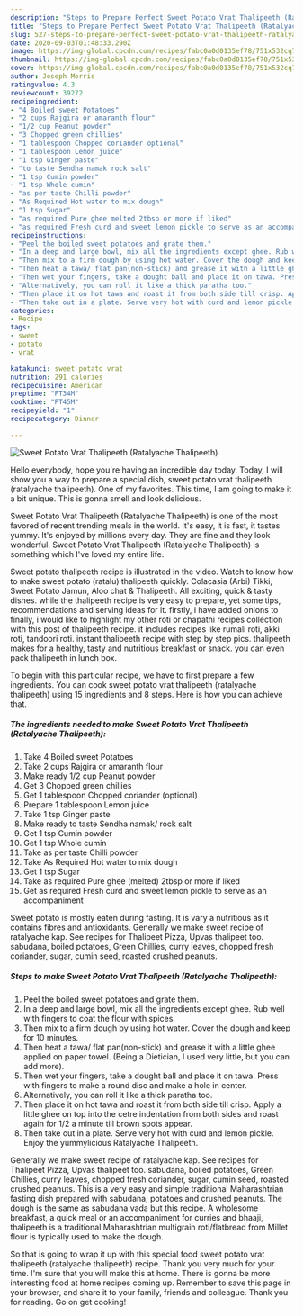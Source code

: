 ```yaml
---
description: "Steps to Prepare Perfect Sweet Potato Vrat Thalipeeth (Ratalyache Thalipeeth)"
title: "Steps to Prepare Perfect Sweet Potato Vrat Thalipeeth (Ratalyache Thalipeeth)"
slug: 527-steps-to-prepare-perfect-sweet-potato-vrat-thalipeeth-ratalyache-thalipeeth
date: 2020-09-03T01:48:33.290Z
image: https://img-global.cpcdn.com/recipes/fabc0a0d0135ef78/751x532cq70/sweet-potato-vrat-thalipeeth-ratalyache-thalipeeth-recipe-main-photo.jpg
thumbnail: https://img-global.cpcdn.com/recipes/fabc0a0d0135ef78/751x532cq70/sweet-potato-vrat-thalipeeth-ratalyache-thalipeeth-recipe-main-photo.jpg
cover: https://img-global.cpcdn.com/recipes/fabc0a0d0135ef78/751x532cq70/sweet-potato-vrat-thalipeeth-ratalyache-thalipeeth-recipe-main-photo.jpg
author: Joseph Morris
ratingvalue: 4.3
reviewcount: 39272
recipeingredient:
- "4 Boiled sweet Potatoes"
- "2 cups Rajgira or amaranth flour"
- "1/2 cup Peanut powder"
- "3 Chopped green chillies"
- "1 tablespoon Chopped coriander optional"
- "1 tablespoon Lemon juice"
- "1 tsp Ginger paste"
- "to taste Sendha namak rock salt"
- "1 tsp Cumin powder"
- "1 tsp Whole cumin"
- "as per taste Chilli powder"
- "As Required Hot water to mix dough"
- "1 tsp Sugar"
- "as required Pure ghee melted 2tbsp or more if liked"
- "as required Fresh curd and sweet lemon pickle to serve as an accompaniment"
recipeinstructions:
- "Peel the boiled sweet potatoes and grate them."
- "In a deep and large bowl, mix all the ingredients except ghee. Rub well with fingers to coat the flour with spices."
- "Then mix to a firm dough by using hot water. Cover the dough and keep for 10 minutes."
- "Then heat a tawa/ flat pan(non-stick) and grease it with a little ghee applied on paper towel. (Being a Dietician, I used very little, but you can add more)."
- "Then wet your fingers, take a dought ball and place it on tawa. Press with fingers to make a round disc and make a hole in center."
- "Alternatively, you can roll it like a thick paratha too."
- "Then place it on hot tawa and roast it from both side till crisp. Apply a little ghee on top into the cetre indentation from both sides and roast again for 1/2 a minute till brown spots appear."
- "Then take out in a plate. Serve very hot with curd and lemon pickle. Enjoy the yummylicious Ratalyache Thalipeeth."
categories:
- Recipe
tags:
- sweet
- potato
- vrat

katakunci: sweet potato vrat 
nutrition: 291 calories
recipecuisine: American
preptime: "PT34M"
cooktime: "PT45M"
recipeyield: "1"
recipecategory: Dinner

---
```



![Sweet Potato Vrat Thalipeeth (Ratalyache Thalipeeth)](https://img-global.cpcdn.com/recipes/fabc0a0d0135ef78/751x532cq70/sweet-potato-vrat-thalipeeth-ratalyache-thalipeeth-recipe-main-photo.jpg)

Hello everybody, hope you're having an incredible day today. Today, I will show you a way to prepare a special dish, sweet potato vrat thalipeeth (ratalyache thalipeeth). One of my favorites. This time, I am going to make it a bit unique. This is gonna smell and look delicious.

Sweet Potato Vrat Thalipeeth (Ratalyache Thalipeeth) is one of the most favored of recent trending meals in the world. It's easy, it is fast, it tastes yummy. It's enjoyed by millions every day. They are fine and they look wonderful. Sweet Potato Vrat Thalipeeth (Ratalyache Thalipeeth) is something which I've loved my entire life.

Sweet potato thalipeeth recipe is illustrated in the video. Watch to know how to make sweet potato (ratalu) thalipeeth quickly. Colacasia (Arbi) Tikki, Sweet Potato Jamun, Aloo chat &amp; Thalipeeth. All exciting, quick &amp; tasty dishes. while the thalipeeth recipe is very easy to prepare, yet some tips, recommendations and serving ideas for it. firstly, i have added onions to finally, i would like to highlight my other roti or chapathi recipes collection with this post of thalipeeth recipe. it includes recipes like rumali roti, akki roti, tandoori roti. instant thalipeeth recipe with step by step pics. thalipeeth makes for a healthy, tasty and nutritious breakfast or snack. you can even pack thalipeeth in lunch box.


To begin with this particular recipe, we have to first prepare a few ingredients. You can cook sweet potato vrat thalipeeth (ratalyache thalipeeth) using 15 ingredients and 8 steps. Here is how you can achieve that.

<!--inarticleads1-->

##### The ingredients needed to make Sweet Potato Vrat Thalipeeth (Ratalyache Thalipeeth):

1. Take 4 Boiled sweet Potatoes
1. Take 2 cups Rajgira or amaranth flour
1. Make ready 1/2 cup Peanut powder
1. Get 3 Chopped green chillies
1. Get 1 tablespoon Chopped coriander (optional)
1. Prepare 1 tablespoon Lemon juice
1. Take 1 tsp Ginger paste
1. Make ready to taste Sendha namak/ rock salt
1. Get 1 tsp Cumin powder
1. Get 1 tsp Whole cumin
1. Take as per taste Chilli powder
1. Take As Required Hot water to mix dough
1. Get 1 tsp Sugar
1. Take as required Pure ghee (melted) 2tbsp or more if liked
1. Get as required Fresh curd and sweet lemon pickle to serve as an accompaniment


Sweet potato is mostly eaten during fasting. It is vary a nutritious as it contains fibres and antioxidants. Generally we make sweet recipe of ratalyache kap. See recipes for Thalipeet Pizza, Upvas thalipeet too. sabudana, boiled potatoes, Green Chillies, curry leaves, chopped fresh coriander, sugar, cumin seed, roasted crushed peanuts. 

<!--inarticleads2-->

##### Steps to make Sweet Potato Vrat Thalipeeth (Ratalyache Thalipeeth):

1. Peel the boiled sweet potatoes and grate them.
1. In a deep and large bowl, mix all the ingredients except ghee. Rub well with fingers to coat the flour with spices.
1. Then mix to a firm dough by using hot water. Cover the dough and keep for 10 minutes.
1. Then heat a tawa/ flat pan(non-stick) and grease it with a little ghee applied on paper towel. (Being a Dietician, I used very little, but you can add more).
1. Then wet your fingers, take a dought ball and place it on tawa. Press with fingers to make a round disc and make a hole in center.
1. Alternatively, you can roll it like a thick paratha too.
1. Then place it on hot tawa and roast it from both side till crisp. Apply a little ghee on top into the cetre indentation from both sides and roast again for 1/2 a minute till brown spots appear.
1. Then take out in a plate. Serve very hot with curd and lemon pickle. Enjoy the yummylicious Ratalyache Thalipeeth.


Generally we make sweet recipe of ratalyache kap. See recipes for Thalipeet Pizza, Upvas thalipeet too. sabudana, boiled potatoes, Green Chillies, curry leaves, chopped fresh coriander, sugar, cumin seed, roasted crushed peanuts. This is a very easy and simple traditional Maharashtrian fasting dish prepared with sabudana, potatoes and crushed peanuts. The dough is the same as sabudana vada but this recipe. A wholesome breakfast, a quick meal or an accompaniment for curries and bhaaji, thalipeeth is a traditional Maharashtrian multigrain roti/flatbread from Millet flour is typically used to make the dough. 

So that is going to wrap it up with this special food sweet potato vrat thalipeeth (ratalyache thalipeeth) recipe. Thank you very much for your time. I'm sure that you will make this at home. There is gonna be more interesting food at home recipes coming up. Remember to save this page in your browser, and share it to your family, friends and colleague. Thank you for reading. Go on get cooking!
